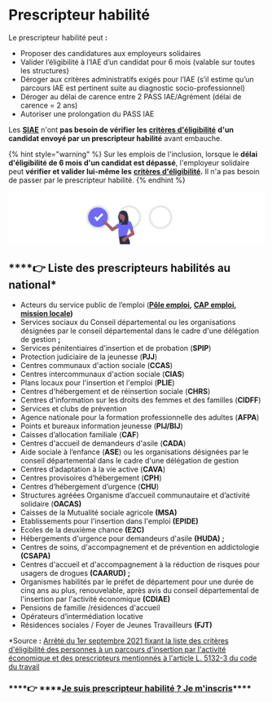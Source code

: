 # Prescripteur habilité

Le prescripteur habilité peut **:** 

* Proposer des candidatures aux employeurs solidaires 
* Valider l’éligibilité à l’IAE d’un candidat pour 6 mois \(valable sur toutes les structures\) 
* Déroger aux critères administratifs exigés pour l’IAE \(s’il estime qu’un parcours IAE est pertinent suite au diagnostic socio-professionnel\)
* Déroger au délai de carence entre 2 PASS IAE/Agrément \(délai de carence = 2 ans\) 
* Autoriser une prolongation du PASS IAE

Les [**SIAE**](../qui-sont-les-employeurs-solidaires.md) n'ont **pas besoin de vérifier les** [**critères d'éligibilité**](../../qui-est-eligible-iae-criteres-eligibilite/#criteres-administratifs-de-niveau-1) **d'un candidat envoyé par un prescripteur habilité** avant embauche. 

{% hint style="warning" %}
Sur les emplois de l'inclusion, lorsque le **délai d'éligibilité de 6 mois d'un candidat est dépassé**, l'employeur solidaire peut **vérifier et valider lui-même les** [**critères d'éligibilité**](../../qui-est-eligible-iae-criteres-eligibilite/#criteres-administratifs-de-niveau-1)**.** Il n'a pas besoin de passer par le prescripteur habilité.
{% endhint %}

![](../../.gitbook/assets/capture-de-cran-2020-06-23-a-11.59.48.png)

## \*\*\*\*👉 **Liste des prescripteurs habilités au national\***

* Acteurs du service public de l’emploi \([**Pôle emploi**](https://www.pole-emploi.fr/accueil/)**,** [**CAP emploi**](https://travail-emploi.gouv.fr/ministere/service-public-de-l-emploi/article/cap-emploi)**,** [**mission locale**](https://www.mission-locale.fr/)**\)**
* Services sociaux du Conseil départemental ou les organisations désignées par le conseil départemental dans le cadre d'une délégation de gestion **;**
* Services pénitentiaires d'insertion et de probation \(**SPIP**\)
* Protection judiciaire de la jeunesse \(**PJJ**\)
* Centres communaux d'action sociale \(**CCAS**\) 
* Centres intercommunaux d'action sociale \(**CIAS**\)
* Plans locaux pour l'insertion et l'emploi \(**PLIE**\)
* Centres d'hébergement et de réinsertion sociale \(**CHRS**\)
* Centres d'information sur les droits des femmes et des familles \(**CIDFF**\)
* Services et clubs de prévention
* Agence nationale pour la formation professionnelle des adultes \(**AFPA**\)
* Points et bureaux information jeunesse \(**PIJ/BIJ**\)
* Caisses d’allocation familiale \(**CAF**\)
* Centres d'accueil de demandeurs d'asile \(**CADA**\)
* Aide sociale à l’enfance \(**ASE**\) ou les organisations désignées par le conseil départemental dans le cadre d'une délégation de gestion
* Centres d’adaptation à la vie active \(**CAVA**\)
* Centres provisoires d’hébergement \(**CPH**\)
* Centres d’hébergement d’urgence \(**CHU**\)
* Structures agréées Organisme d’accueil communautaire et d’activité solidaire \(**OACAS\)**
* Caisses de la Mutualité sociale agricole **\(MSA\)**
* Etablissements pour l'insertion dans l'emploi **\(EPIDE\)**
* Ecoles de la deuxième chance **\(E2C\)**
* Hébergements d'urgence pour demandeurs d'asile **\(HUDA\) ;**
* Centres de soins, d'accompagnement et de prévention en addictologie **\(CSAPA\)**
* Centres d'accueil et d'accompagnement à la réduction de risques pour usagers de drogues **\(CAARUD\) ;**
* Organismes habilités par le préfet de département pour une durée de cinq ans au plus, renouvelable, après avis du conseil départemental de l'insertion par l'activité économique **\(CDIAE\)**
* Pensions de famille /résidences d'accueil
* Opérateurs d’intermédiation locative
* Résidences sociales / Foyer de Jeunes Travailleurs **\(FJT\)**

\*Source **:** [Arrêté du 1er septembre 2021 fixant la liste des critères d'éligibilité des personnes à un parcours d'insertion par l'activité économique et des prescripteurs mentionnés à l'article L. 5132-3 du code du travail](https://www.legifrance.gouv.fr/jorf/id/JORFTEXT000044011209)



###     ****👉 ****[**Je suis prescripteur habilité ? Je m'inscris**](https://emplois.inclusion.beta.gouv.fr/signup/prescriber/is_pole_emploi)\*\*\*\*

